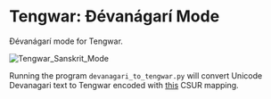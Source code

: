 # Tengwar: Ðévanágarí Mode

Ðévanágarí mode for Tengwar.

![Tengwar_Sanskrit_Mode](https://user-images.githubusercontent.com/16606427/213904526-cf0bd15e-b4ca-4648-9744-8754a5fe043d.png)

Running the program `devanagari_to_tengwar.py` will convert Unicode Devanagari text to Tengwar encoded with [this](https://github.com/shankarsivarajan/TengwarArtano/blob/master/character_mapping.pdf) CSUR mapping.
